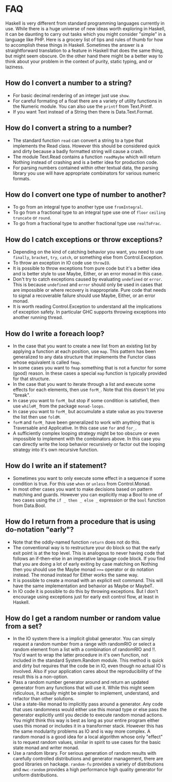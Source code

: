 # FAQ

Haskell is very different from standard programming languages currently in use.
While there is a huge universe of new ideas worth exploring in Haskell, it can
be daunting to carry out tasks which you might consider "simple" in a language
like PHP. Here is a grocery list of tips and rules of thumb for how to
accomplish these things in Haskell. Sometimes the answer is a straightforward
translation to a feature in Haskell that does the same thing, but might seem
obscure. On the other hand there might be a better way to think about your
problem in the context of purity, static typing, and or laziness.

## How do I convert a number to a string?

- For basic decimal rendering of an integer just use `show`.
- For careful formating of a float there are a variety of utility functions
in the Numeric module. You can also use the `printf` from Text.Printf.
- If you want Text instead of a String then there is Data.Text.Format.

## How do I convert a string to a number?

- The standard function `read` can convert a string to a type that implements
the Read class. However this should be considered quick and dirty because a
badly formatted string will cause a crash.
- The module Text.Read contains a function `readMaybe` which will return Nothing
instead of crashing and is a better idea for production code.
- For parsing numbers contained within other textual data, the parsing library
you use will have appropriate combinators for various numeric formats.

## How do I convert one type of number to another?

- To go from an integral type to another type use `fromIntegral`.
- To go from a fractional type to an integral type use one of `floor` `ceiling`
`truncate` or `round`.
- To go from a fractional type to another fractional type use `realToFrac`.

## How do I catch exceptions or throw exceptions?

- Depending on the kind of catching behavior you want, you need to use
`finally`, `bracket`, `try`, `catch`, or something else from Control.Exception.
- To throw an exception in IO code use `throwIO`.
- It is possible to throw exceptions from pure code but it's a better
idea and is better style to use Maybe, Either, or an error monad in this case.
- Don't try to catch exceptions caused by evaluating `undefined` or `error`.
This is because `undefined` and `error` should only be used in cases that are
impossible or where recovery is inappropriate. Pure code that needs to signal
a recoverable failure should use Maybe, Either, or an error monad.
- It is worth reading Control.Exception to understand all the implications of
exception safety. In particular GHC supports throwing exceptions into another
running thread.

## How do I write a foreach loop?

- In the case that you want to create a new list from an existing list by
applying a function at each position, use `map`. This pattern has been generalized
to any data structure that implements the Functor class whose equivalent is
called `fmap`.
- In some cases you want to `fmap` something that is not a functor for some (good)
reason. In these cases a special `map` function is typically provided for that
structure.
- In the case that you want to iterate through a list and execute some effects
for each elements, then use `forM_`. Note that this doesn't let you "break".
- In case you want to `forM_` but stop if some condition is satisfied, then
use `whileM_` from the package `monad-loops`.
- In case you want to `forM_` but accumulate a state value as you traverse the
list then use `foldM`.
- `forM` and `forM_` have been generalized to work with anything that is
Traversable and Applicative. In this case use `for` and `for_`.
- A sufficiently complex looping strategy might be too obscure or even impossible
to implement with the combinators above. In this case you can directly write the
loop behavior recursively or factor out the looping strategy into it's own
recursive function.

## How do I write an if statement?

- Sometimes you want to only execute some effect in a sequence if some condition
is true. For this use `when` or `unless` from Control.Monad.
- In most other cases you want to make decisions based on pattern matching and
guards. However you can explicitly map a Bool to one of two cases using the
`if _ then _ else _` expression or the `bool` function from Data.Bool.

## How do I return from a procedure that is using do-notation "early"?

- Note that the oddly-named function `return` does not do this.
- The conventional way is to restructure your do block so that the early
exit point is at the top level. This is analogous to never having code that
follows an if-then-else in an imperative language code block. If you find
that you are doing a lot of early exiting by case matching on Nothing then you
should use the Maybe monad `>>=` operator or do notation instead. The monad
instead for Either works the same way.
- It is possible to create a monad with an explicit exit command. This will
have the same implementation and behavior as Maybe or MaybeT.
- In IO code it is possible to do this by throwing exceptions. But I don't 
encourage using exceptions just for early exit control flow, at least in
Haskell.

## How do I get a random number or random value from a set?

- In the IO system there is a implicit global generator. You can simply request
a random number from a range with randomRIO or select a random element from a
list with a combination of randomRIO and !!. You'd want to wrap the
latter procedure in it's own function, not included in the standard
System.Random module. This method is quick and dirty but requires that the code
be in IO, even though no actual IO is involved. Also if your application cares
about the reproducibility of the result this is a non-option.
- Pass a random number generator around and return an updated generator from
any functions that will use it. While this might seem ridiculous, it actually
might be simpler to implement, understand, and refactor than other solutions.
- Use a state-like monad to implicitly pass around a generator. Any code that
uses randomness would either use this monad type or else pass the generator
explicitly until you decide to execute random monad actions. You might think
this way is best as long as your entire program either uses this monad or includes
it in a transformer stack. However this has the same modularity problems as
IO and is way more complex. A random monad is a good idea for a local algorithm
whose only "effect" is to request random values, similar in spirit to use cases
for the basic state monad and writer monad.
- Use a random library. For serious generation of random results with
carefully controlled distributions and generator management, there are good
libraries on hackage. `random-fu` provides a variety of distributions and
`mwc-random` provides a high performance high quality generator for uniform
distributions.

## 
